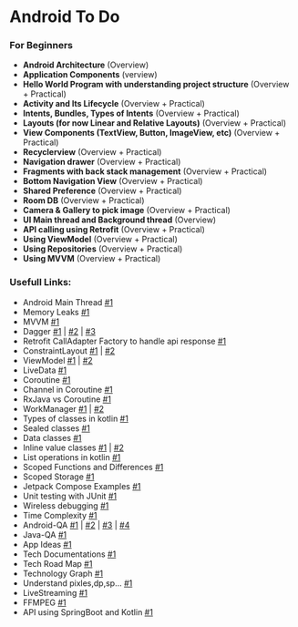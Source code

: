 # Android To Do

### For Beginners

- **Android Architecture** (Overview)
- **Application Components** (verview)
- **Hello World Program with understanding project structure** (Overview + Practical)
- **Activity and Its Lifecycle** (Overview + Practical)
- **Intents, Bundles, Types of Intents** (Overview + Practical)
- **Layouts (for now Linear and Relative Layouts)** (Overview + Practical)
- **View Components (TextView, Button, ImageView, etc)** (Overview + Practical) 
- **Recyclerview** (Overview + Practical)
- **Navigation drawer** (Overview + Practical)
- **Fragments with back stack management** (Overview + Practical)
- **Bottom Navigation View** (Overview + Practical)
- **Shared Preference** (Overview + Practical) 
- **Room DB** (Overview + Practical)
- **Camera & Gallery to pick image** (Overview + Practical)
- **UI Main thread and Background thread** (Overview)
- **API calling using Retrofit** (Overview + Practical)
- **Using ViewModel** (Overview + Practical)
- **Using Repositories** (Overview + Practical)
- **Using MVVM** (Overview + Practical)

### Usefull Links:

- Android Main Thread [#1](https://medium.com/@dcostalloyd90/handler-looper-thread-2463b11d3d44)
- Memory Leaks [#1](https://medium.com/android-news/9-ways-to-avoid-memory-leaks-in-android-b6d81648e35e)
- MVVM [#1](https://premsinghsodha7.medium.com/mvvm-with-clean-architecture-develop-better-android-apps-a6661b9a5079)
- Dagger  [#1](https://medium.com/@xiwei/simplest-dagger-example-920bbd10258) | [#2](https://medium.com/android-news/practical-guide-to-dagger-76398948a2ea) | [#3](https://developer.android.com/codelabs/android-dagger#0)
- Retrofit CallAdapter Factory to handle api response [#1](https://proandroiddev.com/create-retrofit-calladapter-for-coroutines-to-handle-response-as-states-c102440de37a)
- ConstraintLayout [#1](https://blog.codemagic.io/designing-complex-ui-using-android-constraintlayout) | [#2](https://medium.com/tech-takeaways/android-constraint-layout-about-guidelines-groups-and-barriers-c76149e4e4b1)  
- ViewModel [#1](https://appdevnotes.com/android-viewmodel-tutorial-for-beginners-in-kotlin/) | [#2](https://medium.com/@brandonwever/android-mvvm-basics-5c48556e3ecc)
- LiveData [#1](https://appdevnotes.com/android-livedata-tutorial-for-beginners-in-kotlin/) 
- Coroutine [#1](https://proandroiddev.com/kotlin-coroutines-and-threading-fundamentals-9fd0130437ae)
- Channel in Coroutine [#1](https://kt.academy/article/cc-channel)
- RxJava vs Coroutine [#1](https://www.javaadvent.com/2021/12/are-kotlin-coroutines-enough-to-replace-rxjava.html)
- WorkManager [#1](https://www.raywenderlich.com/20689637-scheduling-tasks-with-android-workmanager) | [#2](https://developer.android.com/topic/libraries/architecture/workmanager)
- Types of classes in kotlin [#1](https://zetcode.com/kotlin/classes)
- Sealed classes [#1](https://kotlinlang.org/docs/sealed-classes.html)
- Data classes [#1](https://kotlinlang.org/docs/data-classes.html)
- Inline value classes [#1](https://kt.academy/article/ek-value-classes) | [#2](https://quickbirdstudios.com/blog/kotlin-value-classes)
- List operations in kotlin [#1](https://medium.com/@lucgirardin/in-kotlin-loops-are-deprecated-dae88cd5ae9c)
- Scoped Functions and Differences [#1](https://blog.mindorks.com/using-scoped-functions-in-kotlin-let-run-with-also-apply) 
- Scoped Storage [#1](https://medium.com/the-android-caf%C3%A9/scoped-storage-android-all-you-need-to-know-244ec1d00f18)
- Jetpack Compose Examples [#1](https://www.jetpackcompose.app/What-is-the-equivalent-of-AlertDialog-in-Jetpack-Compose)
- Unit testing with JUnit [#1](https://medium.com/nerd-for-tech/junit-testing-in-android-with-kotlin-for-beginners-hemcrest-and-mockito-b731a74abaea)
- Wireless debugging [#1](https://medium.com/native-mobile-bits/debug-your-apps-without-cable-99452daf8755)
- Time Complexity [#1](https://www.javatpoint.com/time-complexity-of-sorting-algorithms)
- Android-QA [#1](https://anandharajramasamydev.medium.com/kotlin-android-interview-questions-412332d1106e) | [#2](https://kapilvij.medium.com/kotlin-interview-cheat-sheet-c62e7850ba73) | [#3](https://data-flair.training/blogs/android-interview-questions) | [#4](https://github.com/MindorksOpenSource/android-interview-questions)
- Java-QA [#1](http://www.crazyforcode.com/java)  
- App Ideas [#1](https://javascript.plainenglish.io/45-best-app-ideas-for-startups-bonus-ideas-to-make-money-in-2021-5d200a59a6d0)
- Tech Documentations [#1](https://devdocs.io)
- Tech Road Map [#1](https://roadmap.sh)
- Technology Graph [#1](https://cdn.sstatic.net/insights/Img/Survey/2020/tech_network-1.svg?v=e1fb2941ad25)
- Understand pixles,dp,sp... [#1](https://blog.mindorks.com/understanding-density-independent-pixel-sp-dp-dip-in-android)
- LiveStreaming [#1](https://www.nginx.com/wp-content/uploads/2018/12/NGINX-Conf-2018-slides_Choi-streaming.pdf)  
- FFMPEG [#1](https://github.com/SimformSolutionsPvtLtd/SSffmpegVideoOperation)
- API using SpringBoot and Kotlin [#1](https://auth0.com/blog/build-and-secure-an-api-with-spring-boot)

 
